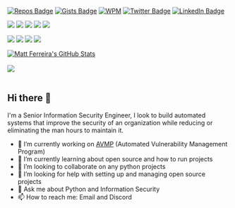 [![Repos Badge](https://badges.pufler.dev/repos/RackReaver)](https://badges.pufler.dev)
[![Gists Badge](https://badges.pufler.dev/gists/RackReaver)](https://badges.pufler.dev)
[![WPM](https://img.shields.io/badge/Fastest%20Typing%20Speed-70wpm-important)](typing_speed_tracker.md)
[![Twitter Badge](https://img.shields.io/badge/Social-Twitter-informational?style=flat&logo=twitter)](https://twitter.com/RackReaver)
[![LinkedIn Badge](https://img.shields.io/badge/Social-LinkedIn-informational?style=flat&logo=linkedin)](https://www.linkedin.com/in/matthew-ferreira/)

![](https://img.shields.io/badge/Python-1A2B34?style=for-the-badge&logo=python&labelColor=303036)
![](https://img.shields.io/badge/HTML-1A2B34?style=for-the-badge&logo=html5&labelColor=303036)
![](https://img.shields.io/badge/CSS-1A2B34?style=for-the-badge&logo=css3&labelColor=303036)
![](https://img.shields.io/badge/MySQL-1A2B34?style=for-the-badge&logo=mysql&labelColor=303036&logoColor=FFF)
![](https://img.shields.io/badge/Sqlite-1A2B34?style=for-the-badge&logo=sqlite&labelColor=303036)

![](https://img.shields.io/badge/GitHub-1A2B34?style=for-the-badge&logo=github&labelColor=303036)
![](https://img.shields.io/badge/GitLab-1A2B34?style=for-the-badge&logo=gitlab&labelColor=303036)
![](https://img.shields.io/badge/Jira-1A2B34?style=for-the-badge&logo=jira-software&labelColor=303036)
![](https://img.shields.io/badge/Postman-1A2B34?style=for-the-badge&logo=postman&labelColor=303036)

<a href="https://github.com/RackReaver">
  <img align="center" src="https://github-readme-stats.vercel.app/api?username=RackReaver&show_icons=true&line_height=27&count_private=true&title_color=ffffff&text_color=c9cacc&icon_color=FC5130&bg_color=1A2B34" alt="Matt Ferreira's GitHub Stats" />
</a>
</br>
</br>
<a href="https://github.com/RackReaver/AVMP">
  <img align="center" src="https://github-readme-stats.vercel.app/api/pin/?username=RackReaver&repo=AVMP&title_color=ffffff&text_color=c9cacc&icon_color=FC5130&bg_color=1A2B34" />
</a>
</br>
</br>

## Hi there 👋

I'm a Senior Information Security Engineer, I look to build automated systems that improve the security of an organization while reducing or eliminating the man hours to maintain it.

- 🔭 I’m currently working on [AVMP](github.com/RackReaver/AVMP) (Automated Vulnerability Management Program)
- 🌱 I’m currently learning about open source and how to run projects
- 👯 I’m looking to collaborate on any python projects
- 🤔 I’m looking for help with setting up and managing open source projects
- 💬 Ask me about Python and Information Security
- 📫 How to reach me: Email and Discord

</br>
</br>

<!--
**RackReaver/RackReaver** is a ✨ _special_ ✨ repository because its `README.md` (this file) appears on your GitHub profile.
-->

